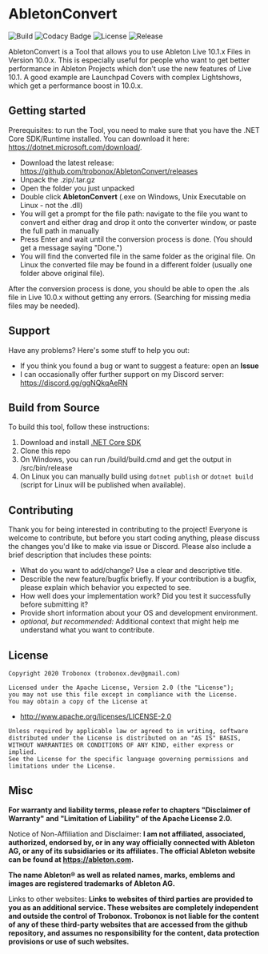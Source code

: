# AbletonConvert
![Build](https://github.com/trobonox/abletonconvert/workflows/Build/badge.svg)
![Codacy Badge](https://img.shields.io/codacy/grade/7aaa8befa9f34ac79f9834597e5f6b4a)
![License](https://img.shields.io/github/license/trobonox/abletonconvert)
![Release](https://img.shields.io/github/v/release/trobonox/abletonconvert)


AbletonConvert is a Tool that allows you to use Ableton Live 10.1.x Files in Version 10.0.x. This is especially useful for people who want to get better performance in Ableton Projects which don't use the new features of Live 10.1. A good example are Launchpad Covers with complex Lightshows, which get a performance boost in 10.0.x.

## Getting started
Prerequisites: to run the Tool, you need to make sure that you have the .NET Core SDK/Runtime installed. You can download it here: https://dotnet.microsoft.com/download/.

-  Download the latest release: https://github.com/trobonox/AbletonConvert/releases
-  Unpack the .zip/.tar.gz
-  Open the folder you just unpacked
-  Double click **AbletonConvert** (.exe on Windows, Unix Executable on Linux - not the .dll)
-  You will get a prompt for the file path: navigate to the file you want to convert and either drag and drop it onto the converter window, or paste the full path in manually
-  Press Enter and wait until the conversion process is done. (You should get a message saying "Done.")
-  You will find the converted file in the same folder as the original file. On Linux the converted file may be found in a different folder (usually one folder above original file).

After the conversion process is done, you should be able to open the .als file in Live 10.0.x without getting any errors. (Searching for missing media files may be needed).

## Support
Have any problems? Here's some stuff to help you out:
-  If you think you found a bug or want to suggest a feature: open an **Issue**
-  I can occasionally offer further support on my Discord server: https://discord.gg/ggNQkqAeRN

## Build from Source
To build this tool, follow these instructions:
1. Download and install [.NET Core SDK](https://www.microsoft.com/net/download)
2. Clone this repo
3. On Windows, you can run /build/build.cmd and get the output in /src/bin/release
4. On Linux you can manually build using `dotnet publish` or `dotnet build` (script for Linux will be published when available).


## Contributing
Thank you for being interested in contributing to the project!
Everyone is welcome to contribute, but before you start coding anything, please discuss the changes you'd like to make via issue or Discord.
Please also include a brief description that includes these points:
-  What do you want to add/change? Use a clear and descriptive title.
-  Describle the new feature/bugfix briefly. If your contribution is a bugfix, please explain which behavior you expected to see.
-  How well does your implementation work? Did you test it successfully before submitting it?
-  Provide short information about your OS and development environment.
-  _optional, but recommended:_ Additional context that might help me understand what you want to contribute. 

## License
``` 
Copyright 2020 Trobonox (trobonox.dev@gmail.com)

Licensed under the Apache License, Version 2.0 (the "License");
you may not use this file except in compliance with the License.
You may obtain a copy of the License at
```
-  http://www.apache.org/licenses/LICENSE-2.0

```
Unless required by applicable law or agreed to in writing, software
distributed under the License is distributed on an "AS IS" BASIS,
WITHOUT WARRANTIES OR CONDITIONS OF ANY KIND, either express or implied.
See the License for the specific language governing permissions and
limitations under the License.
```

## Misc
**For warranty and liability terms, please refer to chapters "Disclaimer of Warranty" and "Limitation of Liability" of the Apache License 2.0.**

Notice of Non-Affiliation and Disclaimer: **I am not affiliated, associated, authorized, endorsed by, or in any way officially connected with Ableton AG, or any of its subsidiaries or its affiliates. The official Ableton website can be found at https://ableton.com.**

**The name Ableton® as well as related names, marks, emblems and images are registered trademarks of Ableton AG.**

Links to other websites: **Links to websites of third parties are provided to you as an additional service. These websites are completely independent and outside the control of Trobonox. Trobonox is not liable for the content of any of these third-party websites that are accessed from the github repository, and assumes no responsibility for the content, data protection provisions or use of such websites.**

